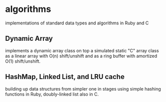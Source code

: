 # algorithms
implementations of standard data types and algorithms in Ruby and C

## Dynamic Array
implements a dynamic array class on top a simulated static "C" array class as a linear array with O(n) shift/unshift and as a ring buffer with amortized O(1) shift/unshift.

## HashMap, Linked List, and LRU cache
building up data structures from simpler one in stages using simple hashing functions in Ruby,
doubly-linked list also in C.
